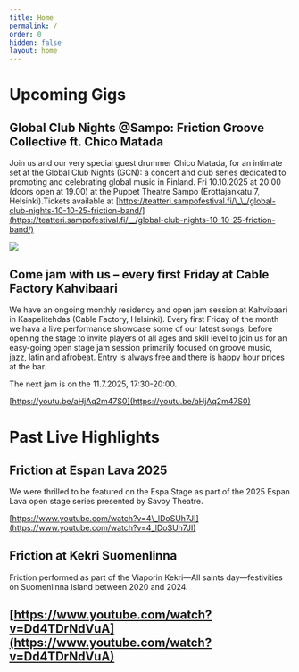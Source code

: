 ```yaml
---
title: Home
permalink: /
order: 0
hidden: false
layout: home
---
```

# Upcoming Gigs

## Global Club Nights @Sampo: Friction Groove Collective ft. Chico Matada

Join us and our very special guest drummer Chico Matada, for an intimate set at the Global Club Nights (GCN): a concert and club series dedicated to promoting and celebrating global music in Finland. Fri 10.10.2025 at 20:00 (doors open at 19.00) at the Puppet Theatre Sampo (Erottajankatu 7, Helsinki).Tickets available at [https://teatteri.sampofestival.fi/\_\_/global-club-nights-10-10-25-friction-band/](https://teatteri.sampofestival.fi/__/global-club-nights-10-10-25-friction-band/)

![](/media/gallery/IMG_0644.jpeg)

## Come jam with us – every first Friday at Cable Factory Kahvibaari

We have an ongoing monthly residency and open jam session at Kahvibaari in Kaapelitehdas (Cable Factory, Helsinki). Every first Friday of the month we hava a live performance showcase some of our latest songs, before opening the stage to invite players of all ages and skill level to join us for an easy-going open stage jam session primarily focused on groove music, jazz, latin and afrobeat. Entry is always free and there is happy hour prices at the bar.

The next jam is on the 11.7.2025, 17:30-20:00.

[https://youtu.be/aHjAq2m47S0](https://youtu.be/aHjAq2m47S0)

# Past Live Highlights

## Friction at Espan Lava 2025

We were thrilled to be featured on the Espa Stage as part of the 2025 Espan Lava open stage series presented by Savoy Theatre.

[https://www.youtube.com/watch?v=4\_lDoSUh7JI](https://www.youtube.com/watch?v=4_lDoSUh7JI)

## Friction at Kekri Suomenlinna

Friction performed as part of the Viaporin Kekri—All saints day—festivities on Suomenlinna Island between 2020 and 2024.

## [https://www.youtube.com/watch?v=Dd4TDrNdVuA](https://www.youtube.com/watch?v=Dd4TDrNdVuA)